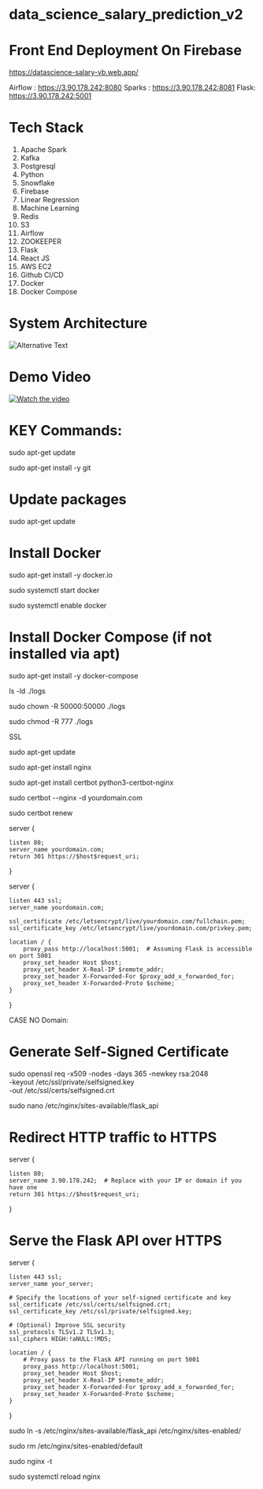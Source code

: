 # data_science_salary_prediction_v2

Front End Deployment On Firebase
==============================
https://datascience-salary-vb.web.app/

Airflow : https://3.90.178.242:8080
Sparks : https://3.90.178.242:8081
Flask: https://3.90.178.242:5001

Tech Stack
================
1. Apache Spark
2. Kafka
3. Postgresql
4. Python
5. Snowflake
6. Firebase
7. Linear Regression
8. Machine Learning
9. Redis
10. S3
11. Airflow
12. ZOOKEEPER
13. Flask
14. React JS
15. AWS EC2
16. Github CI/CD
17. Docker
18. Docker Compose



System Architecture
================

![Alternative Text](https://datascience-salary-vb.web.app/static/media/diagram4.b99fdf0c9c41947d165a.png "Optional Title")



Demo Video
================
[![Watch the video](http://img.youtube.com/vi/1Ca0Y4s37ls/0.jpg)]("https://www.youtube.com/watch?v=1Ca0Y4s37ls)


KEY Commands:
================
sudo apt-get update

sudo apt-get install -y git

# Update packages

sudo apt-get update

# Install Docker

sudo apt-get install -y docker.io

sudo systemctl start docker

sudo systemctl enable docker

# Install Docker Compose (if not installed via apt)

sudo apt-get install -y docker-compose


ls -ld ./logs

sudo chown -R 50000:50000 ./logs

sudo chmod -R 777 ./logs


SSL

sudo apt-get update

sudo apt-get install nginx

sudo apt-get install certbot python3-certbot-nginx

sudo certbot --nginx -d yourdomain.com

sudo certbot renew

server {

    listen 80;
    server_name yourdomain.com;
    return 301 https://$host$request_uri;
}

server {

    listen 443 ssl;
    server_name yourdomain.com;

    ssl_certificate /etc/letsencrypt/live/yourdomain.com/fullchain.pem;
    ssl_certificate_key /etc/letsencrypt/live/yourdomain.com/privkey.pem;

    location / {
        proxy_pass http://localhost:5001;  # Assuming Flask is accessible on port 5001
        proxy_set_header Host $host;
        proxy_set_header X-Real-IP $remote_addr;
        proxy_set_header X-Forwarded-For $proxy_add_x_forwarded_for;
        proxy_set_header X-Forwarded-Proto $scheme;
    }
}

CASE NO Domain:

# Generate Self-Signed Certificate

sudo openssl req -x509 -nodes -days 365 -newkey rsa:2048 \
  -keyout /etc/ssl/private/selfsigned.key \
  -out /etc/ssl/certs/selfsigned.crt


sudo nano /etc/nginx/sites-available/flask_api

# Redirect HTTP traffic to HTTPS

server {

    listen 80;
    server_name 3.90.178.242;  # Replace with your IP or domain if you have one
    return 301 https://$host$request_uri;
}

# Serve the Flask API over HTTPS

server {

    listen 443 ssl;
    server_name your_server;

    # Specify the locations of your self-signed certificate and key
    ssl_certificate /etc/ssl/certs/selfsigned.crt;
    ssl_certificate_key /etc/ssl/private/selfsigned.key;

    # (Optional) Improve SSL security
    ssl_protocols TLSv1.2 TLSv1.3;
    ssl_ciphers HIGH:!aNULL:!MD5;

    location / {
        # Proxy pass to the Flask API running on port 5001
        proxy_pass http://localhost:5001;
        proxy_set_header Host $host;
        proxy_set_header X-Real-IP $remote_addr;
        proxy_set_header X-Forwarded-For $proxy_add_x_forwarded_for;
        proxy_set_header X-Forwarded-Proto $scheme;
    }
}


sudo ln -s /etc/nginx/sites-available/flask_api /etc/nginx/sites-enabled/

sudo rm /etc/nginx/sites-enabled/default

sudo nginx -t

sudo systemctl reload nginx
